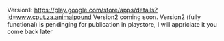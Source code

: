 Version1: https://play.google.com/store/apps/details?id=www.cput.za.animalpound
Version2 coming soon.
Version2 (fully functional) is pendinging for publication in playstore, I will appriciate it you come back later
